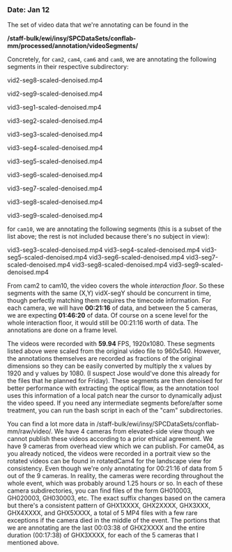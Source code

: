 ### Date: Jan 12

The set of video data that we're annotating can be found in the  

**/staff-bulk/ewi/insy/SPCDataSets/conflab-mm/processed/annotation/videoSegments/**

Concretely, for `cam2`, `cam4`, `cam6` and `cam8`, we are annotating the following segments in their respective subdirectory: 



vid2-seg8-scaled-denoised.mp4

vid2-seg9-scaled-denoised.mp4

vid3-seg1-scaled-denoised.mp4

vid3-seg2-scaled-denoised.mp4

vid3-seg3-scaled-denoised.mp4

vid3-seg4-scaled-denoised.mp4

vid3-seg5-scaled-denoised.mp4

vid3-seg6-scaled-denoised.mp4

vid3-seg7-scaled-denoised.mp4

vid3-seg8-scaled-denoised.mp4

vid3-seg9-scaled-denoised.mp4



for `cam10`, we are annotating the following segments (this is a subset of the list above; the rest is not included because there's no subject in view):



vid3-seg3-scaled-denoised.mp4
vid3-seg4-scaled-denoised.mp4
vid3-seg5-scaled-denoised.mp4
vid3-seg6-scaled-denoised.mp4
vid3-seg7-scaled-denoised.mp4
vid3-seg8-scaled-denoised.mp4
vid3-seg9-scaled-denoised.mp4

From cam2 to cam10, the video covers the whole *interaction floor*. So these segments with the same (X,Y) vidX-segY should be concurrent in time, though perfectly matching them requires the timecode information. For each camera, we will have **00:21:16** of data, and between the 5 cameras, we are expecting **01:46:20** of data. Of course on a scene level for the whole interaction floor, it would still be 00:21:16 worth of data. The annotations are done on a frame level. 

The videos were recorded with **59.94** FPS, 1920x1080. These segments listed above were scaled from the original video file to 960x540. However, the annotations themselves are recorded as fractions of the original dimensions so they can be easily converted by multiply the x values by 1920 and y values by 1080. (I suspect Jose would've done this already for the files that he planned for Friday). These segments are then denoised for better performance with extracting the optical flow, as the annotation tool uses this information of a local patch near the cursor to dynamically adjust the video speed. If you need any intermediate segments before/after some treatment, you can run the bash script in each of the "cam" subdirectories. 

You can find a lot more data in /staff-bulk/ewi/insy/SPCDataSets/conflab-mm/raw/video/. We have 4 cameras from elevated-side view though we cannot publish these videos according to a prior ethical agreement. We have 9 cameras from overhead view which we can publish. For came04, as you already noticed, the videos were recorded in a portrait view so the rotated videos can be found in rotatedCam4 for the landscape view for consistency. Even though we're only annotating for 00:21:16 of data from 5 out of the 9 cameras. In reality, the cameras were recording throughout the whole event, which was probably around 1.25 hours or so. In each of these camera subdirectories, you can find files of the form GH010003, GH020003, GH030003, etc. The exact suffix changes based on the camera but there's a consistent pattern of GHX1XXXX, GHX2XXXX, GHX3XXX, GHX4XXXX, and GHX5XXXX, a total of 5 MP4 files with a few rare exceptions if the camera died in the middle of the event. The portions that we are annotating are the last 00:03:38 of GHX2XXXX and the entire duration (00:17:38) of GHX3XXXX, for each of the 5 cameras that I mentioned above. 